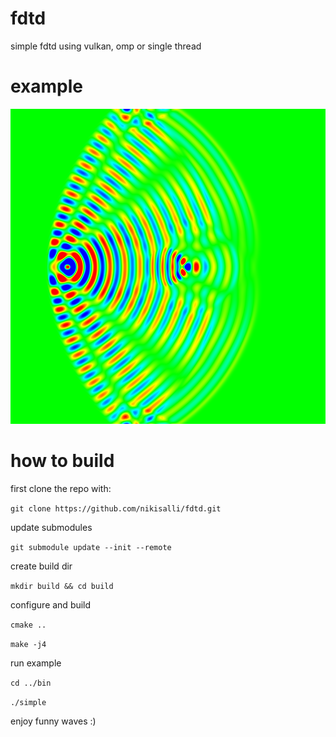 # fdtd
simple fdtd using vulkan, omp or single thread

# example
![alt text](https://github.com/nikisalli/fdtd/raw/master/images/kek.png)

# how to build
first clone the repo with:

``` git clone https://github.com/nikisalli/fdtd.git ```

update submodules

``` git submodule update --init --remote ```

create build dir

``` mkdir build && cd build ```

configure and build

``` cmake .. ```

``` make -j4 ```

run example

``` cd ../bin ```

``` ./simple ```

enjoy funny waves :)

